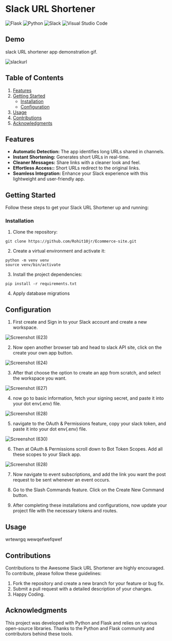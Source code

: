 # Slack URL Shortener
![Flask](https://img.shields.io/badge/flask-%23000.svg?style=for-the-badge&logo=flask&logoColor=white)
![Python](https://img.shields.io/badge/python-3670A0?style=for-the-badge&logo=python&logoColor=ffdd54)
![Slack](https://img.shields.io/badge/Slack-4A154B?style=for-the-badge&logo=slack&logoColor=white)
![Visual Studio Code](https://img.shields.io/badge/Visual%20Studio%20Code-0078d7.svg?style=for-the-badge&logo=visual-studio-code&logoColor=white)

## Demo 

slack URL shortener app demonstration gif.

![slackurl](https://github.com/Rohit10jr/slack-url-shortener/assets/130643902/ecdaf253-5f47-4334-b810-7d5beeafcc0f)

## Table of Contents

1. [Features](#features)
2. [Getting Started](#getting-started)
   - [Installation](#installation)
   - [Configuration](#configuration)
3. [Usage](#usage)
4. [Contributions](#contributions)
5. [Acknowledgments](#acknowledgments)

## Features

- **Automatic Detection:** The app identifies long URLs shared in channels.
- **Instant Shortening:** Generates short URLs in real-time.
- **Cleaner Messages:** Share links with a cleaner look and feel.
- **Effortless Access::** Short URLs redirect to the original links.
- **Seamless Integration:** Enhance your Slack experience with this lightweight and user-friendly app.

## Getting Started

Follow these steps to get your Slack URL Shortener up and running:

### Installation

1. Clone the repository:
```
git clone https://github.com/Rohit10jr/Ecommerce-site.git
```  
2. Create a virtual environment and activate it:
```
python -m venv venv
source venv/bin/activate
```

3. Install the project dependencies:
```
pip install -r requirements.txt
```

4. Apply database migrations

## Configuration

1. First create and Sign in to your Slack account and create a new workspace.

![Screenshot (623)](https://github.com/Rohit10jr/slack-url-shortener/assets/130643902/3e2d16ff-a9d2-43e8-a1af-1b2cff3e119f)


2. Now open another browser tab and head to slack API site, click on the create your own app button.

![Screenshot (624)](https://github.com/Rohit10jr/slack-url-shortener/assets/130643902/53f885ed-c6b7-4ef8-ad90-353bf04bb860)

3. After that choose the option to create an app from scratch, and select the workspace you want.

![Screenshot (627)](https://github.com/Rohit10jr/slack-url-shortener/assets/130643902/2470e87f-28f8-440a-9d24-dd5e683570c9)

4. now go to basic information, fetch your signing secret, and paste it into your dot env(.env) file.

![Screenshot (628)](https://github.com/Rohit10jr/slack-url-shortener/assets/130643902/0516a4c7-6ff9-4be5-aee8-1166defb60fb)

5. navigate to the OAuth & Permissions feature, copy your slack token, and paste it into your dot env(.env) file.

![Screenshot (630)](https://github.com/Rohit10jr/slack-url-shortener/assets/130643902/da2dbd57-2743-436f-92d9-f46188d4fb34)

6. Then at OAuth & Permissions scroll down to Bot Token Scopes. Add all these scopes to your Slack app.

![Screenshot (628)](https://github.com/Rohit10jr/slack-url-shortener/assets/130643902/a60d1e80-2628-43a7-ac1e-4573dd603be9)

7. Now navigate to event subscriptions, and add the link you want the post request to be sent whenever an event occurs.



8. Go to the Slash Commands feature. Click on the Create New Command button.



9. After completing these installations and configurations, now update your project file with the necessary tokens and routes.

## Usage
wrtewrgq wewqefwefqwef

## Contributions

Contributions to the Awesome Slack URL Shortener are highly encouraged. To contribute, please follow these guidelines:
1. Fork the repository and create a new branch for your feature or bug fix.
2. Submit a pull request with a detailed description of your changes.
3. Happy Coding.

## Acknowledgments

This project was developed with Python and Flask and relies on various open-source libraries. Thanks to the Python and Flask community and contributors behind these tools.
